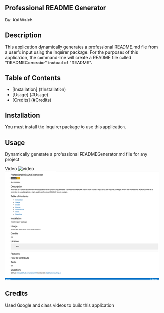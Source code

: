 
## Professional README Generator
By: Kai Walsh

## Description
This application dynamically generates a professional README.md file from a user's input using the Inquirer package. 
For the purposes of this application, the command-line will create a README file called "READMEGenerator" instead of "README". 


## Table of Contents
- [Installation] (#Installation)
- [Usage] (#Usage)
- [Credits] (#Credits)

## Installation
You must install the Inquirer package to use this application.

## Usage
Dynamically generate a professional READMEGenerator.md file for any project.

Video
![video](https://watch.screencastify.com/v/8dGDAQtmgtob4YItni2r)
![screenshot](./develop/assets/Screenshot.png)

## Credits
Used Google and class videos to build this application
    